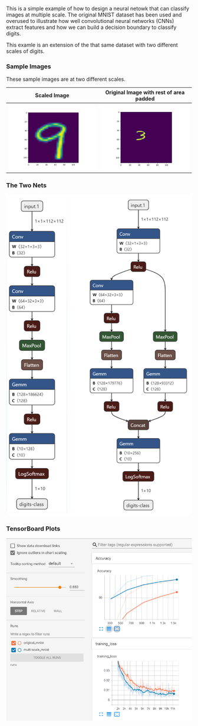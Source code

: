 
This is a simple example of how to design a neural netowk that can classify images at multiple scale. The original MNIST dataset has been used and overused to illustrate how well convolutional neural networks (CNNs) extract features and how we can build a decision boundary to classify digits. 

This examle is an extension of the that same dataset with two different scales of digits. 

### Sample Images
These sample images are at two different scales.

| Scaled Image                                              | Original Image with rest of area padded                   |
| ----------------------------------------------------------|---------------------------------------------------------- |
|![mnist images](./assets/Figure_1.png "Image") | ![mnist images](./assets/Figure_2.png "Image")|


### The Two Nets
![mnist images](./assets/combined-nets.png "Image")


### TensorBoard Plots
![mnist images](./assets/TB-test-accuracy-loss.PNG "Image")
